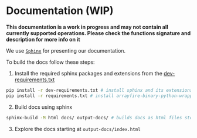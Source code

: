 Documentation (WIP)
==========

**This documentation is a work in progress and may not contain all currently supported operations. Please check the functions signature and description for more info on it**

We use [`Sphinx`](https://www.sphinx-doc.org/en/master/index.html) for presenting our documentation.

To build the docs follow these steps:

1. Install the required sphinx packages and extensions from the [dev-requirements.txt](../dev-requirements.txt)
```sh
pip install -r dev-requirements.txt # install sphinx and its extensions
pip install -r requirements.txt # install arrayfire-binary-python-wrapper
```
2. Build docs using sphinx
```sh
sphinx-build -M html docs/ output-docs/ # builds docs as html files stored in output-docs
```
3. Explore the docs starting at `output-docs/index.html`

